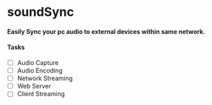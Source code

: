 # soundSync

#### Easily Sync your pc audio to external devices within same network.

#### Tasks
- [ ] Audio Capture
- [ ] Audio Encoding
- [ ] Network Streaming
- [ ] Web Server
- [ ] Client Streaming
